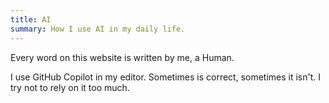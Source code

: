 ```yaml
---
title: AI
summary: How I use AI in my daily life.
---
```


Every word on this website is written by me, a Human.

I use GitHub Copilot in my editor. Sometimes is correct, sometimes it isn't. I try not to rely on it too much.

